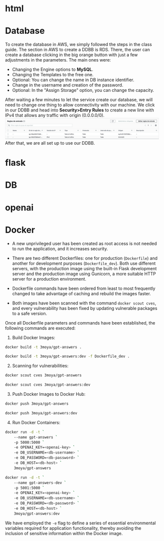 # html
# Database
To create the database in AWS, we simply followed the steps in the class guide. The section in AWS to create a DDBB is RDS. There, the user can create a database clicking in the big orange button with just a few adjustments in the parameters. 
The main ones were:
- Changing the Engine options to **MySQL**.
- Changing the Templates to the free one.
- Optional: You can change the name in DB instance identifier.
- Change in the username and creation of the password.
- Optional: In the "Assign Storage" option, you can change the capacity.

After waiting a few minutes to let the service create our database, we will need to change one thing to allow connectivity with our machine. We click in our DDBB and head into **Security>Entry Rules** to create a new line with IPv4 that allows any traffic with origin (0.0.0.0/0).  
![IPv4](/media/IPv4.png)  
After that, we are all set up to use our DDBB.
# flask

# DB

# openai

# Docker
- A new unprivileged user has been created as root access is not needed to run the application, and it increases security.

- There are two different Dockerfiles: one for production (`Dockerfile`) and another for development purposes (`Dockerfile_dev`). Both use different servers, with the production image using the built-in Flask development server and the production image using Gunicorn, a more suitable HTTP server for a production environment.

- Dockerfile commands have been ordered from least to most frequently changed to take advantage of caching and rebuild the images faster.

- Both images have been scanned with the command `docker scout cves`, and every vulnerability has been fixed by updating vulnerable packages to a safe version.

Once all Dockerfile parameters and commands have been established, the following commands are executed:

1. Build Docker Images:

```sh
docker build -t 3moya/gpt-answers .
```

```sh
docker build -t 3moya/gpt-answers:dev -f Dockerfile_dev .
```

2. Scanning for vulnerabilities:

```sh
docker scout cves 3moya/gpt-answers
```

```sh
docker scout cves 3moya/gpt-answers:dev
```

3. Push Docker Images to Docker Hub:

```sh
docker push 3moya/gpt-answers
```

```sh
docker push 3moya/gpt-answers:dev
```

4. Run Docker Containers:

```sh
docker run -d -t `
    --name gpt-answers `
    -p 5000:5000 `
    -e OPENAI_KEY=<openai-key> `
    -e DB_USERNAME=<db-username> `
    -e DB_PASSWORD=<db-password> `
    -e DB_HOST=<db-host> `
    3moya/gpt-answers
```

```sh
docker run -d -t `
    --name gpt-answers-dev `
    -p 5001:5000 `
    -e OPENAI_KEY=<openai-key> `
    -e DB_USERNAME=<db-username> `
    -e DB_PASSWORD=<db-password> `
    -e DB_HOST=<db-host> `
    3moya/gpt-answers:dev
```

We have employed the `-e` flag to define a series of essential environmental variables required for application functionality, thereby avoiding the inclusion of sensitive information within the Docker image.